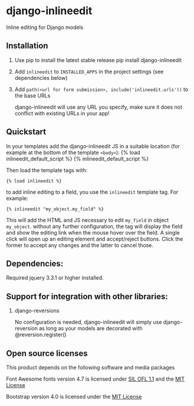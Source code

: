 # django-inlineedit

Inline editing for Django models


## Installation

1. Use pip to install the latest stable release
    pip install django-inlineedit

2. Add `inlineedit` to `INSTALLED_APPS` in the project settings (see dependencies below)

3. Add `path(<url for form submission>, include('inlineedit.urls'))` to the base URLs

    django-inlineedit will use any URL you specify, make sure it does not conflict with
    existing URLs in your app!


## Quickstart

In your templates add the django-inlineedit JS in a suitable location (for example at the bottom of the template `<body>`):
    {% load inlineedit_default_script %}
    {% inlineedit_default_script %}

Then load the template tags with:

    {% load inlineedit %}

to add inline editing to a field, you use the `inlineedit` template tag. For example:

    {% inlineedit "my_object.my_field" %}

This will add the HTML and JS necessary to edit `my_field` in object `my_object`. without any further configuration, the tag will display the field and show the editing link when the mouse hover over the field. A single click will open up an editing element and accept/reject buttons. Click the former to accept any changes and the latter to cancel those.

## Dependencies:

Required jquery 3.3.1 or higher installed.

## Support for integration with other libraries:
1. django-reversions
    
    No configuration is needed, django-inlineedit will simply use django-reversion as long 
    as your models are decorated with @reversion.register()


## Open source licenses

This product depends on the following software and media packages

Font Awesome fonts version 4.7 is licensed under [SIL OFL 1.1](http://scripts.sil.org/OFL) and the [MIT License](http://opensource.org/licenses/mit-license.html)

Bootstrap version 4.0 is licensed under the [MIT License](http://opensource.org/licenses/mit-license.html)
